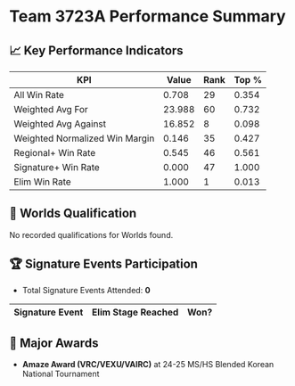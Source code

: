 # Team 3723A Performance Summary

## 📈 Key Performance Indicators
| KPI | Value | Rank | Top % |
| --- | ----- | ---- | ----- |
| All Win Rate | 0.708 | 29 | 0.354 |
| Weighted Avg For | 23.988 | 60 | 0.732 |
| Weighted Avg Against | 16.852 | 8 | 0.098 |
| Weighted Normalized Win Margin | 0.146 | 35 | 0.427 |
| Regional+ Win Rate | 0.545 | 46 | 0.561 |
| Signature+ Win Rate | 0.000 | 47 | 1.000 |
| Elim Win Rate | 1.000 | 1 | 0.013 |


## 🎯 Worlds Qualification
No recorded qualifications for Worlds found.

## 🏆 Signature Events Participation
- Total Signature Events Attended: **0**

| Signature Event | Elim Stage Reached | Won? |
|:----------------|:-------------------|:----|


## 🥇 Major Awards
- **Amaze Award (VRC/VEXU/VAIRC)** at 24-25 MS/HS Blended Korean National Tournament

